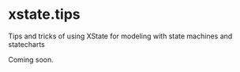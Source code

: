 # xstate.tips
Tips and tricks of using XState for modeling with state machines and statecharts

Coming soon.
